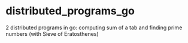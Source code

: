 # distributed_programs_go
2 distributed programs in go: computing sum of a tab and finding prime numbers (with Sieve of Eratosthenes)
